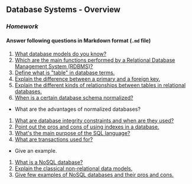 ## Database Systems - Overview
### _Homework_

#### Answer following questions in Markdown format (`.md` file)

1.  [What database models do you know?](https://github.com/glifada/TelerikAcademy/blob/master/DataBases/03.%20Database%20Systems%20-%20Overview%20Homework/01.%20Database%20Models.md)
1.  [Which are the main functions performed by a Relational Database Management System (RDBMS)?](https://github.com/glifada/TelerikAcademy/blob/master/DataBases/03.%20Database%20Systems%20-%20Overview%20Homework/02.%20RDBMS%20Functionality.md)
1.  [Define what is "table" in database terms.](https://github.com/glifada/TelerikAcademy/blob/master/DataBases/03.%20Database%20Systems%20-%20Overview%20Homework/03%20.Database%20Table.md)
1.  [Explain the difference between a primary and a foreign key.](https://github.com/glifada/TelerikAcademy/blob/master/DataBases/03.%20Database%20Systems%20-%20Overview%20Homework/04.%20Primary%20and%20Foreign%20Key.md)
1.  [Explain the different kinds of relationships between tables in relational databases.](https://github.com/glifada/TelerikAcademy/blob/master/DataBases/03.%20Database%20Systems%20-%20Overview%20Homework/05.%20Table%20Relationships.md)
1.  [When is a certain database schema normalized?](https://github.com/glifada/TelerikAcademy/blob/master/DataBases/03.%20Database%20Systems%20-%20Overview%20Homework/06.%20Normalizing%20a%20Database.md)
  * What are the advantages of normalized databases?
1.  [What are database integrity constraints and when are they used?](https://github.com/glifada/TelerikAcademy/blob/master/DataBases/03.%20Database%20Systems%20-%20Overview%20Homework/07.%20Database%20Integrity%20Constraints.md)
1.  [Point out the pros and cons of using indexes in a database.](https://github.com/glifada/TelerikAcademy/blob/master/DataBases/03.%20Database%20Systems%20-%20Overview%20Homework/08.%20Database%20Indexes.md)
1.  [What's the main purpose of the SQL language?](https://github.com/glifada/TelerikAcademy/blob/master/DataBases/03.%20Database%20Systems%20-%20Overview%20Homework/09.SQL%20Language.md)
1.  [What are transactions used for?](https://github.com/glifada/TelerikAcademy/blob/master/DataBases/03.%20Database%20Systems%20-%20Overview%20Homework/10.%20Transactions.md)
  * Give an example.
1.  [What is a NoSQL database?](https://github.com/glifada/TelerikAcademy/blob/master/DataBases/03.%20Database%20Systems%20-%20Overview%20Homework/11.%20NoSQL%20Database.md)
1.  [Explain the classical non-relational data models.](https://github.com/glifada/TelerikAcademy/blob/master/DataBases/03.%20Database%20Systems%20-%20Overview%20Homework/12.%20Non-relational%20Data%20models.md)
1.  [Give few examples of NoSQL databases and their pros and cons.](https://github.com/glifada/TelerikAcademy/blob/master/DataBases/03.%20Database%20Systems%20-%20Overview%20Homework/13.%20NoSQL%20Database%20Examples.md)